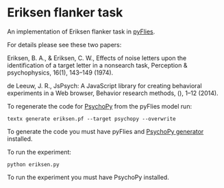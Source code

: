 # Eriksen flanker task

An implementation of Eriksen flanker task in
[pyFlies](https://github.com/pyflies/pyflies/).

For details please see these two papers:

Eriksen, B. A., & Eriksen, C. W., Effects of noise letters upon the
identification of a target letter in a nonsearch task, Perception \&
psychophysics, 16(1), 143–149 (1974).

de Leeuw, J. R., JsPsych: A JavaScript library for creating behavioral
experiments in a Web browser, Behavior research methods, (), 1–12 (2014).


To regenerate the code for [PsychoPy](https://www.psychopy.org/) from the
pyFlies model run:

    textx generate eriksen.pf --target psychopy --overwrite

To generate the code you must have pyFlies and [PsychoPy
generator](https://github.com/pyflies/pyflies-psychopy) installed.

To run the experiment:

    python eriksen.py

To run the experiment you must have PsychoPy installed.
